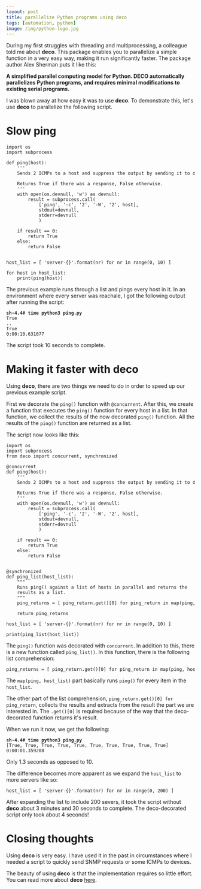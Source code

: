 ```yaml
---
layout: post
title: parallelize Python programs using deco
tags: [automation, python]
image: /img/python-logo.jpg
---
```


During my first struggles with threading and multiprocessing, a colleague told me about <b>deco</b>. This package enables you to parallelize a simple function in a very easy way, making it run significantly faster. The package author Alex Sherman puts it like this:

<b>A simplified parallel computing model for Python. DECO automatically parallelizes Python programs, and requires minimal modifications to existing serial programs.</b>

I was blown away at how easy it was to use <b>deco</b>. To demonstrate this, let's use <b>deco</b> to parallelize the following script.


Slow ping
=========

<pre style="font-size:12px">
import os
import subprocess

def ping(host):
    '''
    Sends 2 ICMPs to a host and suppress the output by sending it to devnull.
    
    Returns True if there was a response, False otherwise.
    '''
    with open(os.devnull, 'w') as devnull:
        result = subprocess.call(
            ['ping', '-c', '2', '-W', '2', host],
            stdout=devnull,
            stderr=devnull
            )
            
    if result == 0:
        return True
    else:        
        return False


host_list = [ 'server-{}'.format(nr) for nr in range(0, 10) ]

for host in host_list:
    print(ping(host))
</pre>

The previous example runs through a list and pings every host in it. In an environment where every server was reachale, I got the following output after running the script:

<pre style="font-size:12px">
<b>sh-4.4# time python3 ping.py</b>
True
..
True
0:00:10.631077
</pre>   

The script took 10 seconds to complete. 


Making it faster with deco
==========================

Using <b>deco</b>, there are two things we need to do in order to speed up our previous example script. 

First we decorate the `ping()` function with `@concurrent`. After this, we create a function that executes the `ping()` function for every host in a list. In that function, we collect the results of the now decorated `ping()` function. All the results of the `ping()` function are returned as a list.

The script now looks like this:

<pre style="font-size:12px">
import os
import subprocess
from deco import concurrent, synchronized

@concurrent
def ping(host):
    '''
    Sends 2 ICMPs to a host and suppress the output by sending it to devnull.
    
    Returns True if there was a response, False otherwise.
    '''
    with open(os.devnull, 'w') as devnull:
        result = subprocess.call(
            ['ping', '-c', '2', '-W', '2', host],
            stdout=devnull,
            stderr=devnull
            )
            
    if result == 0:
        return True
    else:        
        return False


@synchronized
def ping_list(host_list):
    """
    Runs ping() against a list of hosts in parallel and returns the
    results as a list.
    """
    ping_returns = [ ping_return.get()[0] for ping_return in map(ping, host_list)]    
        
    return ping_returns

host_list = [ 'server-{}'.format(nr) for nr in range(0, 10) ]

print(ping_list(host_list))
</pre>

The `ping()` function was decorated with `concurrent`. In addition to this, there is a new function called `ping_list()`. In this function, there is the following list comprehension:

<pre style="font-size:12px">
ping_returns = [ ping_return.get()[0] for ping_return in map(ping, host_list)]    
</pre>

The `map(ping, host_list)` part basically runs `ping()` for every item in the `host_list`.

The other part of the list comprehension, `ping_return.get()[0] for ping_return`, collects the results and extracts from the result the part we are interested in. The `.get()[0]` is required because of the way that the deco-decorated function returns it's result.

When we run it now, we get the following:

<pre style="font-size:12px">
<b>sh-4.4# time python3 ping.py</b>
[True, True, True, True, True, True, True, True, True, True]
0:00:01.359208
</pre>

Only 1.3 seconds as opposed to 10.

The difference becomes more apparent as we expand the `host_list` to more servers like so:

<pre style="font-size:12px">
host_list = [ 'server-{}'.format(nr) for nr in range(0, 200) ]
</pre>

After expanding the list to include 200 severs, it took the script without <b>deco</b> about 3 minutes and 30 seconds to complete. The deco-decorated script only took about 4 seconds!


Closing thoughts
================

Using <b>deco</b> is very easy. I have used it in the past in circumstances where I needed a script to quickly send SNMP requests or some ICMPs to devices. 

The beauty of using <b>deco</b> is that the implementation requires so little effort. You can read more about <b>deco</b> [here](https://github.com/alex-sherman/deco). 
